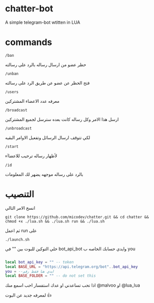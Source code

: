 # chatter-bot

A simple telegram-bot wtitten in LUA 

# commands
`/ban`

 حظر عضو من ارسال رساله بالرد على رسالته

`/unban`

فتح الحظر عن عضو عن طريق الرد على رسالته

`/users` 

معرفه عدد الاعضاء المشتركين

`/broadcast`

ارسل هذا الامر وكل رساله كانت بعده سترسل لجميع المشتركين

`/unbroadcast`

لكي تتوقف ارسال الرسائل وتفعيل الاوامر البقيه

`/start`

لأظهار رساله ترحيب للاعضاٱء

`/id` 

بالرد على رساله موجهه يضهر لك المعلومات

# التنصيب


انسخ الامر التالي

```
git clone https://github.com/micodev/chatter.git && cd chatter && chmod +x ./lua.sh && ./lua.sh run && ./lua.sh

```
ثم اعمل run على 
```
./launch.sh
```
خلي التوكين للبوت بين "" في bot_api_bot
وايدي حسابك الخاصه ب you

```lua

local bot_api_key = "" -- token
local BASE_URL = "https://api.telegram.org/bot"..bot_api_key
you = --ايدي هنا فقط رقم
local BASE_FOLDER = "" -- do not set this

```
اذا تحب تساعدني او عدك استفسار احب اسمع منك
@malvoo
او 
@lua_lua

لمعرفه جديد عن البوت 👍

